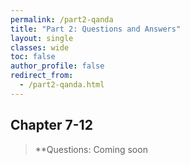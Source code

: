 ```yaml
---
permalink: /part2-qanda
title: "Part 2: Questions and Answers"
layout: single
classes: wide
toc: false
author_profile: false
redirect_from:
  - /part2-qanda.html
---
```



## Chapter 7-12

>**Questions: Coming soon